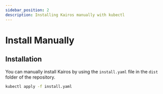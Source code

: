 ```yaml
---
sidebar_position: 2
description: Installing Kairos manually with kubectl
---
```


# Install Manually

## Installation

You can manually install Kairos by using the `install.yaml` file in the `dist` folder of the repository.

```sh
kubectl apply -f install.yaml
```
